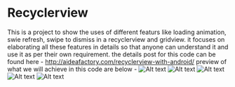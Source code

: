 # Recyclerview
This is a project to show the uses of different featurs like loading animation, swie refresh, swipe to dismiss in a recyclerview and gridview.
it focuses on elaborating all these features in details so that anyone can understand it and use it as per their own requirement.
the details post for this code can be found here - http://aideafactory.com/recyclerview-with-android/
preview of what we will achieve in this code are below -
![Alt text](http://aideafactory.com/wp-content/uploads/2017/10/ezgif-5-faa02cf7e0.gif)
![Alt text](/Screenshots/Screenshot_1.png?raw=true "screenshot one")
![Alt text](/Screenshots/Screenshot_1.png?raw=true "screenshot one")
![Alt text](/Screenshots/Screenshot_1.png?raw=true "screenshot one")
![Alt text](/Screenshots/Screenshot_1.png?raw=true "screenshot one")

